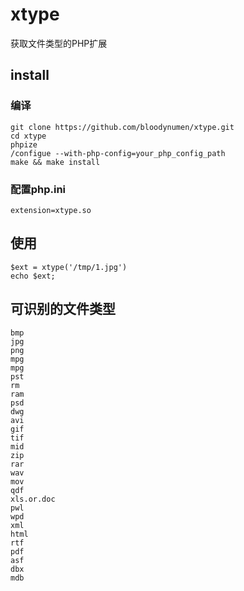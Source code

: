 # xtype

获取文件类型的PHP扩展

## install

### 编译
```
git clone https://github.com/bloodynumen/xtype.git
cd xtype
phpize
/configue --with-php-config=your_php_config_path
make && make install
```

### 配置php.ini
```
extension=xtype.so
```

## 使用
```
$ext = xtype('/tmp/1.jpg')
echo $ext;
```

## 可识别的文件类型
```
bmp
jpg
png
mpg
mpg
pst
rm
ram
psd
dwg
avi
gif
tif
mid
zip
rar
wav
mov
qdf
xls.or.doc
pwl
wpd
xml
html
rtf
pdf
asf
dbx
mdb
```